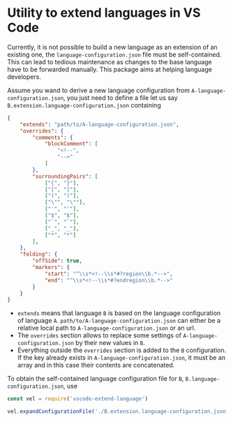 # Utility to extend languages in VS Code

Currently, it is not possible to build a new language as an extension of an existing one, the `language-configuration.json` file must be self-contained. This can lead to tedious maintenance as changes to the base language have to be forwarded manually. This package aims at helping language developers.

Assume you wand to derive a new language configuration from `A-language-configuration.json`, you just need to define a file let us say `B.extension.language-configuration.json` containing

```json
{
    "extends": "path/to/A-language-configuration.json",
    "overrides": {
        "comments": {
            "blockComment": [
                "<!--",
                "-->"
            ]
        },
        "surroundingPairs": [
            ["{", "}"],
            ["[", "]"],
            ["(", ")"],
            ["\"", "\""],
            ["'", "'"],
            ["$", "$"],
            ["`", "`"],
            ["_", "_"],
            ["*", "*"]
        ],
    },
    "folding": {
        "offSide": true,
        "markers": {
            "start": "^\\s*<!--\\s*#?region\\b.*-->",
            "end": "^\\s*<!--\\s*#?endregion\\b.*-->"
        }
    }
}
```

- `extends` means that language `B` is based on the language configuration of language `A`. `path/to/A-language-configuration.json` can either be a relative local path to `A-language-configuration.json` or an url.
- The `overrides` section allows to replace some settings of `A-language-configuration.json` by their new values in `B`.
- Everything outside the `overrides` section is added to the `B` configuration. If the key already exists in `A-language-configuration.json`, it must be an array and in this case their contents are concatenated.

To obtain the self-contained language configuration file for `B`, `B.language-configuration.json`, use

```js
const vel = require('vscode-extend-language')

vel.expandConfigurationFile('./B.extension.language-configuration.json', './B.language-configuration.json')
```
